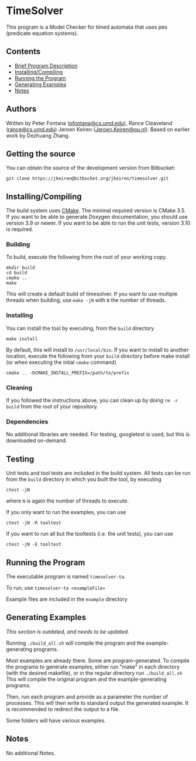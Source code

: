 # TimeSolver

This program is a Model Checker for timed automata that uses pes (predicate equation systems).

## Contents

* [Brief Program Description](#brief-program-description)
* [Installing/Compiling](#installing-compiling)
* [Running the Program](#running-the-program)
* [Generating Examples](#generating-examples)
* [Notes](#notes)

## Authors

Written by Peter Fontana (pfontana@cs.umd.edu), Rance Cleaveland (rance@cs.umd.edu) Jeroen Keiren (Jeroen.Keiren@ou.nl). Based on earlier work by Dezhuang Zhang.

## Getting the source

You can obtain the source of the development version from Bitbucket:

```
git clone https://jkeiren@bitbucket.org/jkeiren/timesolver.git
```

## Installing/Compiling

The build system uses [CMake](https://cmake.org/). The minimal required version is CMake 3.5. If you want to be able to generate Doxygen documentation, you should use version 3.9 or newer. If you want to be able to run the unit tests, version 3.10 is required.

### Building
To build, execute the following from the root of your working copy.

```
mkdir build
cd build
cmake ..
make
```

This will create a default build of timesolver. If you want to use multiple threads when building, use `make -jN` with `N` the number of threads.

### Installing
You can install the tool by executing, from the `build` directory

```
make install
```

By default, this will install to `/usr/local/bin`. If you want to install to another location, execute the following from your `build` directory before make install (or when executing the intial `cmake` command)

```
cmake .. -DCMAKE_INSTALL_PREFIX=/path/to/prefix
```

### Cleaning

If you followed the instructions above, you can clean up by doing `rm -r build` from the root of your repository.

### Dependencies

No additional libraries are needed. For testing, googletest is used, but this is downloaded on-demand.

## Testing

Unit tests and tool tests are included in the build system. All tests can be run from the `build` directory in which you built the tool, by executing

```
ctest -jN
```
where `N` is again the number of threads to execute.

If you only want to run the examples, you can use
```
ctest -jN -R tooltest
```

If you want to run all but the tooltests (i.e. the unit tests), you can use

```
ctest -jN -E tooltest
```

## Running the Program

The executable program is named `timesolver-ta`.

To run, use `timesolver-ta <exampleFile>`

Example files are included in the `example` directory 

## Generating Examples

*This section is outdated, and needs to be updated*.

Running `./build_all.sh` will compile the program and the example-generating programs.

Most examples are already there.  Some are program-generated.  To compile the programs to generate examples, either run "make" in each directory (with the desired makefile), or in the regular directory run `./build_all.sh`  This will compile the original program and the example-generating programs.

Then, run each program and provide as a parameter the number of processes.  This will then write to standard output the generated example.  It is recommended to redirect the output to a file.

Some folders will have various examples.

## Notes

No additional Notes.